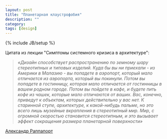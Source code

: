 ```yaml
---
layout: post
title: "Планетарная клаустрофобия"
description: ""
category: 
tags: [design]
---
```

{% include JB/setup %}

Цитата из лекции "Симптомы системного кризиса в архитектуре":  
> *«Дизайн способствует распространению по земному шару стереотипных и типовых изделий. Куда бы вы ни приехали - из Америки в Малазию - вы попадете в аэропорт, который мало отличается из аэропорта, который вы покинули. Потом вы попадете в гостинницу, которая мало отличается от гостинницы в вашем родном городе. Потом вы пойдете в кафе, и будете пить кофе из чашек, которые мало отличаются от ваших. Вас, конечно, приведут к объектам, которых действительно у вас нет. К старинной ступе, архитектуре, к какой-нибудь пальме, но это всего лишь музейные вкрапления в стереотипный мир. Мир, с огромной скоростью становится стереотипным, и это вызывает эффект сокращения размера планетарной поверхности»*

<a href="http://ru.wikipedia.org/wiki/%D0%A0%D0%B0%D0%BF%D0%BF%D0%B0%D0%BF%D0%BE%D1%80%D1%82,_%D0%90%D0%BB%D0%B5%D0%BA%D1%81%D0%B0%D0%BD%D0%B4%D1%80_%D0%93%D0%B5%D1%80%D0%B1%D0%B5%D1%80%D1%82%D0%BE%D0%B2%D0%B8%D1%87">Александр Раппапорт</a>